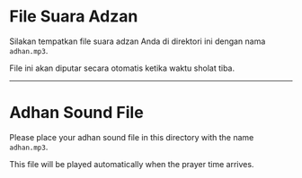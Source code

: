 # File Suara Adzan

Silakan tempatkan file suara adzan Anda di direktori ini dengan nama `adhan.mp3`.

File ini akan diputar secara otomatis ketika waktu sholat tiba.

---
# Adhan Sound File

Please place your adhan sound file in this directory with the name `adhan.mp3`.

This file will be played automatically when the prayer time arrives.